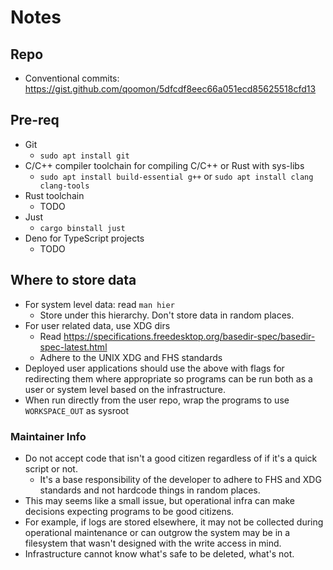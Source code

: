 # Notes

## Repo

- Conventional commits: https://gist.github.com/qoomon/5dfcdf8eec66a051ecd85625518cfd13

## Pre-req

- Git
  - `sudo apt install git`
- C/C++ compiler toolchain for compiling C/C++ or Rust with sys-libs
  - `sudo apt install build-essential g++` or `sudo apt install clang clang-tools`
- Rust toolchain
  - TODO
- Just
  - `cargo binstall just`
- Deno for TypeScript projects
  - TODO

## Where to store data

- For system level data: read `man hier`
  - Store under this hierarchy. Don't store data in random places.
- For user related data, use XDG dirs
  - Read https://specifications.freedesktop.org/basedir-spec/basedir-spec-latest.html
  - Adhere to the UNIX XDG and FHS standards
- Deployed user applications should use the above with flags for redirecting them where appropriate so programs can
  be run both as a user or system level based on the infrastructure.
- When run directly from the user repo, wrap the programs to use `WORKSPACE_OUT` as sysroot

### Maintainer Info

- Do not accept code that isn't a good citizen regardless of if it's a quick script or not.
  - It's a base responsibility of the developer to adhere to FHS and XDG standards and not hardcode things in random
    places.
- This may seems like a small issue, but operational infra can make decisions expecting programs to be good citizens.
- For example, if logs are stored elsewhere, it may not be collected during operational maintenance or can outgrow
  the system may be in a filesystem that wasn't designed with the write access in mind.
- Infrastructure cannot know what's safe to be deleted, what's not.
